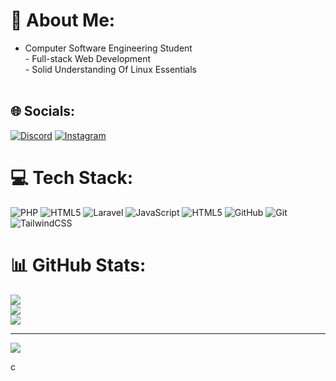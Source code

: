 # 💫 About Me:
- Computer Software Engineering Student<br>- Full-stack Web Development<br>- Solid Understanding Of Linux Essentials<br><br>


## 🌐 Socials:
[![Discord](https://img.shields.io/badge/Discord-%237289DA.svg?logo=discord&logoColor=white)](https://discord.gg/https://discord.gg/eQ9dMK8J) [![Instagram](https://img.shields.io/badge/Instagram-%23E4405F.svg?logo=Instagram&logoColor=white)](https://instagram.com/__saba_2112_asal__) 

# 💻 Tech Stack:
![PHP](https://img.shields.io/badge/php-%23777BB4.svg?style=for-the-badge&logo=php&logoColor=white) ![HTML5](https://img.shields.io/badge/html5-%23E34F26.svg?style=for-the-badge&logo=html5&logoColor=white) ![Laravel](https://img.shields.io/badge/laravel-%23FF2D20.svg?style=for-the-badge&logo=laravel&logoColor=white) ![JavaScript](https://img.shields.io/badge/javascript-%23323330.svg?style=for-the-badge&logo=javascript&logoColor=%23F7DF1E) ![HTML5](https://img.shields.io/badge/html5-%23E34F26.svg?style=for-the-badge&logo=html5&logoColor=white) ![GitHub](https://img.shields.io/badge/github-%23121011.svg?style=for-the-badge&logo=github&logoColor=white) ![Git](https://img.shields.io/badge/git-%23F05033.svg?style=for-the-badge&logo=git&logoColor=white) ![TailwindCSS](https://img.shields.io/badge/tailwindcss-%2338B2AC.svg?style=for-the-badge&logo=tailwind-css&logoColor=white)
# 📊 GitHub Stats:
![](https://github-readme-stats.vercel.app/api?username=sabathelegend&theme=omni&hide_border=true&include_all_commits=false&count_private=false)<br/>
![](https://github-readme-streak-stats.herokuapp.com/?user=sabathelegend&theme=omni&hide_border=true)<br/>
![](https://github-readme-stats.vercel.app/api/top-langs/?username=sabathelegend&theme=omni&hide_border=true&include_all_commits=false&count_private=false&layout=compact)

---
[![](https://visitcount.itsvg.in/api?id=sabathelegend&icon=0&color=0)](https://visitcount.itsvg.in)

<!-- Proudly created with GPRM ( https://gprm.itsvg.in ) -->c
